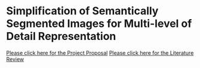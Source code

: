 # Simplification of Semantically Segmented Images for Multi-level of Detail Representation

[Please click here for the Project Proposal](https://sjvyas.github.io/csce645/proposal)
[Please click here for the Literature Review](https://sjvyas.github.io/csce645/literature-review)
